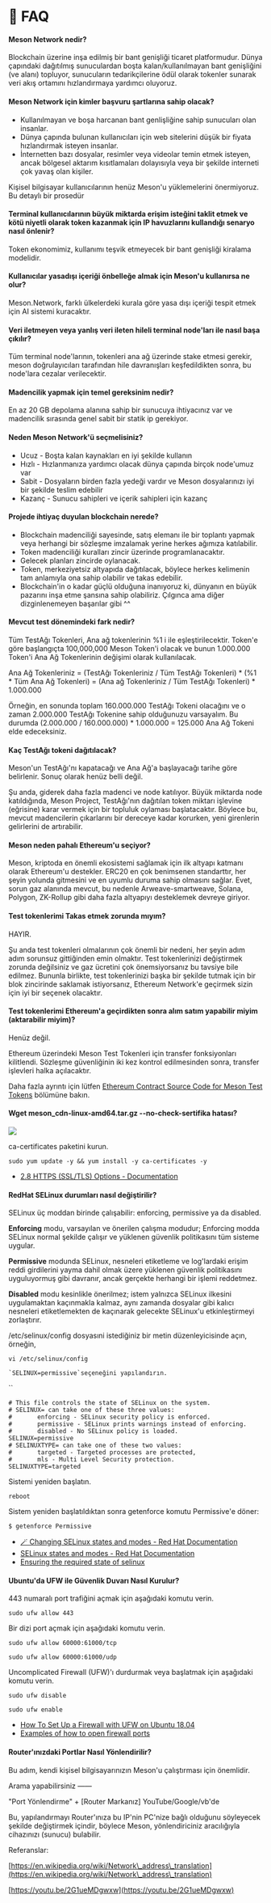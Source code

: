 # 🌱 FAQ

#### Meson Network nedir?

Blockchain üzerine inşa edilmiş bir bant genişliği ticaret platformudur. Dünya çapındaki dağıtılmış sunuculardan boşta kalan/kullanılmayan bant genişliğini (ve alanı) topluyor, sunucuların tedarikçilerine ödül olarak tokenler sunarak veri akış ortamını hızlandırmaya yardımcı oluyoruz.

#### Meson Network için kimler başvuru şartlarına sahip olacak?

* Kullanılmayan ve boşa harcanan bant genlişliğine sahip sunucuları olan insanlar.
* Dünya çapında bulunan kullanıcıları için web sitelerini düşük bir fiyata hızlandırmak isteyen insanlar.
* İnternetten bazı dosyalar, resimler veya videolar temin etmek isteyen, ancak bölgesel aktarım kısıtlamaları dolayısıyla veya bir şekilde interneti çok yavaş olan kişiler.

Kişisel bilgisayar kullanıcılarının henüz Meson'u yüklemelerini önermiyoruz. Bu detaylı bir prosedür

#### Terminal kullanıcılarının büyük miktarda erişim isteğini taklit etmek ve kötü niyetli olarak token kazanmak için IP havuzlarını kullandığı senaryo nasıl önlenir?

Token ekonomimiz, kullanımı teşvik etmeyecek bir bant genişliği kiralama modelidir.

#### Kullanıcılar yasadışı içeriği önbelleğe almak için Meson'u kullanırsa ne olur?

Meson.Network, farklı ülkelerdeki kurala göre yasa dışı içeriği tespit etmek için AI sistemi kuracaktır.

#### Veri iletmeyen veya yanlış veri ileten hileli terminal node'ları ile nasıl başa çıkılır?

Tüm terminal node'larının, tokenleri ana ağ üzerinde stake etmesi gerekir, meson doğrulayıcıları tarafından hile davranışları keşfedildikten sonra, bu node'lara cezalar verilecektir.

#### Madencilik yapmak için temel gereksinim nedir?

En az 20 GB depolama alanına sahip bir sunucuya ihtiyacınız var ve madencilik sırasında genel sabit bir statik ip gerekiyor.

#### Neden Meson Network'ü seçmelisiniz?

* Ucuz - Boşta kalan kaynakları en iyi şekilde kullanın
* Hızlı - Hızlanmanıza yardımcı olacak dünya çapında birçok node'umuz var
* Sabit - Dosyaların birden fazla yedeği vardır ve Meson dosyalarınızı iyi bir şekilde teslim edebilir
* Kazanç - Sunucu sahipleri ve içerik sahipleri için kazanç

#### Projede ihtiyaç duyulan blockchain nerede?

* Blockchain madenciliği sayesinde, satış elemanı ile bir toplantı yapmak veya herhangi bir sözleşme imzalamak yerine herkes ağımıza katılabilir.
* Token madenciliği kuralları zincir üzerinde programlanacaktır.
* Gelecek planları zincirde oylanacak.
* Token, merkeziyetsiz altyapıda dağıtılacak, böylece herkes kelimenin tam anlamıyla ona sahip olabilir ve takas edebilir.
* Blockchain'in o kadar güçlü olduğuna inanıyoruz ki, dünyanın en büyük pazarını inşa etme şansına sahip olabiliriz. Çılgınca ama diğer dizginlenemeyen başarılar gibi ^^

#### Mevcut test dönemindeki fark nedir?

Tüm TestAğı Tokenleri, Ana ağ tokenlerinin %1 i ile eşleştirilecektir. Token'e göre başlangıçta 100,000,000 Meson Token'i olacak ve bunun 1.000.000 Token'i Ana Ağ Tokenlerinin değişimi olarak kullanılacak.

Ana Ağ Tokenleriniz = (TestAğı Tokenleriniz / Tüm TestAğı Tokenleri) \* (%1 \* Tüm Ana Ağ Tokenleri) = (Ana ağ Tokenleriniz / Tüm TestAğı Tokenleri) \* 1.000.000

Örneğin, en sonunda toplam 160.000.000 TestAğı Tokeni olacağını ve o zaman 2.000.000 TestAğı Tokenine sahip olduğunuzu varsayalım. Bu durumda (2.000.000 / 160.000.000) \* 1.000.000 = 125.000 Ana Ağ Tokeni elde edeceksiniz.

#### Kaç TestAğı tokeni dağıtılacak?

Meson'un TestAğı'nı kapatacağı ve Ana Ağ'a başlayacağı tarihe göre belirlenir. Sonuç olarak henüz belli değil.

Şu anda, giderek daha fazla madenci ve node katılıyor. Büyük miktarda node katıldığında, Meson Project, TestAğı'nın dağıtılan token miktarı işlevine (eğrisine) karar vermek için bir topluluk oylaması başlatacaktır. Böylece bu, mevcut madencilerin çıkarlarını bir dereceye kadar korurken, yeni girenlerin gelirlerini de artırabilir.

#### Meson neden pahalı Ethereum'u seçiyor?

Meson, kriptoda en önemli ekosistemi sağlamak için ilk altyapı katmanı olarak Ethereum'u destekler. ERC20 en çok benimsenen standarttır, her şeyin yolunda gitmesini ve en uyumlu duruma sahip olmasını sağlar. Evet, sorun gaz alanında mevcut, bu nedenle Arweave-smartweave, Solana, Polygon, ZK-Rollup gibi daha fazla altyapıyı desteklemek devreye giriyor.

#### Test tokenlerimi Takas etmek zorunda mıyım?

HAYIR.

Şu anda test tokenleri olmalarının çok önemli bir nedeni, her şeyin adım adım sorunsuz gittiğinden emin olmaktır. Test tokenlerinizi değiştirmek zorunda değilsiniz ve gaz ücretini çok önemsiyorsanız bu tavsiye bile edilmez. Bununla birlikte, test tokenlerinizi başka bir şekilde tutmak için bir blok zincirinde saklamak istiyorsanız, Ethereum Network'e geçirmek sizin için iyi bir seçenek olacaktır.

#### Test tokenlerimi Ethereum'a geçirdikten sonra alım satım yapabilir miyim (aktarabilir miyim)?

Henüz değil.

Ethereum üzerindeki Meson Test Tokenleri için transfer fonksiyonları kilitlendi. Sözleşme güvenliğinin iki kez kontrol edilmesinden sonra, transfer işlevleri halka açılacaktır.

Daha fazla ayrıntı için lütfen [Ethereum Contract Source Code for Meson Test Tokens](https://etherscan.io/address/0x318b13467537f58890002847fe71eb2a74b6a5a5#code) bölümüne bakın.

#### Wget meson\_cdn-linux-amd64.tar.gz --no-check-sertifika hatası?

![](https://docs.meson.network/assets/wget-error.b6fa20cf.png)

ca-certificates paketini kurun.

`sudo yum update -y && yum install -y ca-certificates -y`

* [2.8 HTTPS (SSL/TLS) Options - Documentation](https://www.gnu.org/software/wget/manual/html\_node/HTTPS-\_0028SSL\_002fTLS\_0029-Options.html)

#### RedHat SELinux durumları nasıl değiştirilir?

SELinux üç moddan birinde çalışabilir: enforcing, permissive ya da disabled.

**Enforcing** modu, varsayılan ve önerilen çalışma modudur; Enforcing modda SELinux normal şekilde çalışır ve yüklenen güvenlik politikasını tüm sisteme uygular.

**Permissive** modunda SELinux, nesneleri etiketleme ve log'lardaki erişim reddi girdilerini yayma dahil olmak üzere yüklenen güvenlik politikasını uyguluyormuş gibi davranır, ancak gerçekte herhangi bir işlemi reddetmez.

**Disabled** modu kesinlikle önerilmez; istem yalnızca SELinux ilkesini uygulamaktan kaçınmakla kalmaz, aynı zamanda dosyalar gibi kalıcı nesneleri etiketlemekten de kaçınarak gelecekte SELinux'u etkinleştirmeyi zorlaştırır.

&#x20;/etc/selinux/config dosyasıni istediğiniz bir metin düzenleyicisinde açın, örneğin,

`vi /etc/selinux/config`

```
`SELINUX=permissive`seçeneğini yapılandırın.
```

``

```
# This file controls the state of SELinux on the system.
# SELINUX= can take one of these three values:
#       enforcing - SELinux security policy is enforced.
#       permissive - SELinux prints warnings instead of enforcing.
#       disabled - No SELinux policy is loaded.
SELINUX=permissive
# SELINUXTYPE= can take one of these two values:
#       targeted - Targeted processes are protected,
#       mls - Multi Level Security protection.
SELINUXTYPE=targeted

```

Sistemi yeniden başlatın.

`reboot`

Sistem yeniden başlatıldıktan sonra getenforce komutu Permissive'e döner:

`$ getenforce Permissive`

* [🪄 Changing SELinux states and modes - Red Hat Documentation](https://access.redhat.com/documentation/en-us/red\_hat\_enterprise\_linux/8/html/using\_selinux/changing-selinux-states-and-modes\_using-selinux)
* [SELinux states and modes - Red Hat Documentation](https://access.redhat.com/documentation/en-us/red\_hat\_enterprise\_linux/8/html/using\_selinux/getting-started-with-selinux\_using-selinux)
* [Ensuring the required state of selinux](https://access.redhat.com/documentation/en-us/red\_hat\_enterprise\_linux/8/html/configuring\_basic\_system\_settings/assembly\_configuring-system-security\_configuring-basic-system-settings#proc\_ensuring-the-required-state-of-selinux\_assembly\_configuring-system-security)

#### Ubuntu'da UFW ile Güvenlik Duvarı Nasıl Kurulur?

443 numaralı port trafiğini açmak için aşağıdaki komutu verin.

`sudo ufw allow 443`

Bir dizi port açmak için aşağıdaki komutu verin.

`sudo ufw allow 60000:61000/tcp`&#x20;

`sudo ufw allow 60000:61000/udp`

Uncomplicated Firewall (UFW)'ı durdurmak veya başlatmak için aşağıdaki komutu verin.

`sudo ufw disable`

`sudo ufw enable`

* [How To Set Up a Firewall with UFW on Ubuntu 18.04](https://www.digitalocean.com/community/tutorials/how-to-set-up-a-firewall-with-ufw-on-ubuntu-18-04)
* [Examples of how to open firewall ports](https://www.ibm.com/docs/es/spectrum-scale/5.1.0?topic=firewall-examples-how-open-ports)

#### Router'ınızdaki Portlar Nasıl Yönlendirilir?

Bu adım, kendi kişisel bilgisayarınızın Meson'u çalıştırması için önemlidir.

Arama yapabilirsiniz ——

"Port Yönlendirme" + \[Router Markanız] YouTube/Google/vb'de

Bu, yapılandırmayı Router'ınıza bu IP'nin PC'nize bağlı olduğunu söyleyecek şekilde değiştirmek içindir, böylece Meson, yönlendiriciniz aracılığıyla cihazınızı (sunucu) bulabilir.

Referanslar:

[https://en.wikipedia.org/wiki/Network\_address\_translation](https://en.wikipedia.org/wiki/Network\_address\_translation)

[https://youtu.be/2G1ueMDgwxw](https://youtu.be/2G1ueMDgwxw)
